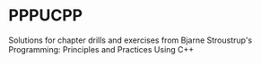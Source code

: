 # PPPUCPP
Solutions for chapter drills and exercises from Bjarne Stroustrup's Programming: Principles and Practices Using C++
